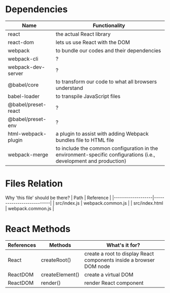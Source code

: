 # Dependencies
| Name                | Functionality                                                                                                     |
|---------------------|-------------------------------------------------------------------------------------------------------------------|
| react               | the actual React library                                                                                          |
| react-dom           | lets us use React with the DOM                                                                                    |
| webpack             | to bundle our codes and their dependencies                                                                        |
| webpack-cli         | ?                                                                                                                 |
| webpack-dev-server  | ?                                                                                                                 |
| @babel/core         | to transform our code to what all browsers understand                                                             |
| babel-loader        | to transpile JavaScript files                                                                                     |
| @babel/preset-react | ?                                                                                                                 |
| @babel/preset-env   | ?                                                                                                                 |
| html-webpack-plugin | a plugin to assist with adding Webpack bundles file to HTML file                                                  |
| webpack-merge       | to include the common configuration in the environment-specific configurations (i.e., development and production) |

# Files Relation
Why 'this file' should be there?
| Path              | Reference                 |
|-------------------|---------------------------|
| src/index.js      | webpack.common.js         |
| src/index.html    | webpack.common.js         |

# React Methods
| References | Methods         | What's it for?                                                      |
|------------|-----------------|---------------------------------------------------------------------|
| React      | createRoot()    | create a root to display React components inside a browser DOM node |
| ReactDOM   | createElement() | create a virtual DOM                                                |
| ReactDOM   | render()        | render React component                                              |
